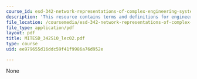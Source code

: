 ```yaml
---
course_id: esd-342-network-representations-of-complex-engineering-systems-spring-2010
description: 'This resource contains terms and definitions for engineering systems. '
file_location: /coursemedia/esd-342-network-representations-of-complex-engineering-systems-spring-2010/ee979655d16ddc59f41f9986a76d952e_MITESD_342S10_lec02.pdf
file_type: application/pdf
layout: pdf
title: MITESD_342S10_lec02.pdf
type: course
uid: ee979655d16ddc59f41f9986a76d952e

---
```

None
